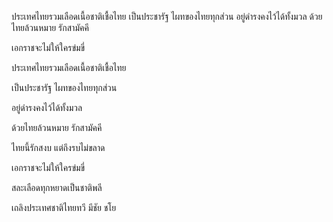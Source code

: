 ประเทศไทยรวมเลือดเนื้อชาติเชื้อไทย
เป็นประชารัฐ  ไผทของไทยทุกส่วน
อยู่ดำรงคงไว้ได้ทั้งมวล
ด้วยไทยล้วนหมาย รักสามัคคี

เอกราชจะไม่ให้ใครข่มขี่

ประเทศไทยรวมเลือดเนื้อชาติเชื้อไทย

เป็นประชารัฐ  ไผทของไทยทุกส่วน

อยู่ดำรงคงไว้ได้ทั้งมวล

ด้วยไทยล้วนหมาย  รักสามัคคี

ไทยนี้รักสงบ  แต่ถึงรบไม่ขลาด

เอกราชจะไม่ให้ใครข่มขี่

สละเลือดทุกหยาดเป็นชาติพลี

เถลิงประเทศชาติไทยทวี มีชัย ชโย
